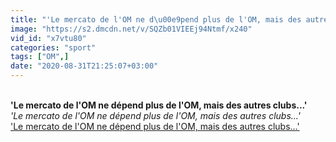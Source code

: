 ```yaml
---
title: "'Le mercato de l'OM ne d\u00e9pend plus de l'OM, mais des autres clubs...'"
image: "https://s2.dmcdn.net/v/SQZb01VIEEj94Ntmf/x240"
vid_id: "x7vtu80"
categories: "sport"
tags: ["OM",]
date: "2020-08-31T21:25:07+03:00"
---
```

<br><b>'Le mercato de l'OM ne dépend plus de l'OM, mais des autres clubs...'</b><br> <i>'Le mercato de l'OM ne dépend plus de l'OM, mais des autres clubs...'</i><br> <u>'Le mercato de l'OM ne dépend plus de l'OM, mais des autres clubs...'</u>
